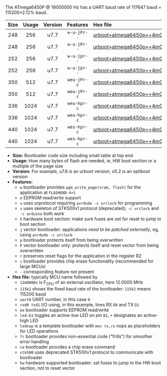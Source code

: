 The ATmega6450P @ 16000000 Hz has a UART baud rate of 117647 baud = 115200+2.12% baud.

|Size|Usage|Version|Features|Hex file|
|:-:|:-:|:-:|:-:|:--|
|248|256|u7.7|`w-u-jPr--`|[urboot+atmega6450p++4m0000x+++28k8_uart0_rxe0_txe1_led+b7.hex](https://raw.githubusercontent.com/stefanrueger/urboot.hex/main/mcus/atmega6450p/external_oscillator/fcpu++4m0000_Hz/br+++28k8_bps/urboot+atmega6450p++4m0000x+++28k8_uart0_rxe0_txe1_led+b7.hex)|
|248|256|u7.7|`w-u-jPr--`|[urboot+atmega6450p++4m0000x+++28k8_uart0_rxe0_txe1_lednop.hex](https://raw.githubusercontent.com/stefanrueger/urboot.hex/main/mcus/atmega6450p/external_oscillator/fcpu++4m0000_Hz/br+++28k8_bps/urboot+atmega6450p++4m0000x+++28k8_uart0_rxe0_txe1_lednop.hex)|
|252|256|u7.7|`w-u-jpr--`|[urboot+atmega6450p++4m0000x+++28k8_uart0_rxe0_txe1_led+b7_fr.hex](https://raw.githubusercontent.com/stefanrueger/urboot.hex/main/mcus/atmega6450p/external_oscillator/fcpu++4m0000_Hz/br+++28k8_bps/urboot+atmega6450p++4m0000x+++28k8_uart0_rxe0_txe1_led+b7_fr.hex)|
|252|256|u7.7|`w-u-jpr--`|[urboot+atmega6450p++4m0000x+++28k8_uart0_rxe0_txe1_lednop_fr.hex](https://raw.githubusercontent.com/stefanrueger/urboot.hex/main/mcus/atmega6450p/external_oscillator/fcpu++4m0000_Hz/br+++28k8_bps/urboot+atmega6450p++4m0000x+++28k8_uart0_rxe0_txe1_lednop_fr.hex)|
|350|512|u7.7|`weu-jPr-c`|[urboot+atmega6450p++4m0000x+++28k8_uart0_rxe0_txe1_ee_led+b7_fr_ce.hex](https://raw.githubusercontent.com/stefanrueger/urboot.hex/main/mcus/atmega6450p/external_oscillator/fcpu++4m0000_Hz/br+++28k8_bps/urboot+atmega6450p++4m0000x+++28k8_uart0_rxe0_txe1_ee_led+b7_fr_ce.hex)|
|350|512|u7.7|`weu-jPr-c`|[urboot+atmega6450p++4m0000x+++28k8_uart0_rxe0_txe1_ee_lednop_fr_ce.hex](https://raw.githubusercontent.com/stefanrueger/urboot.hex/main/mcus/atmega6450p/external_oscillator/fcpu++4m0000_Hz/br+++28k8_bps/urboot+atmega6450p++4m0000x+++28k8_uart0_rxe0_txe1_ee_lednop_fr_ce.hex)|
|336|1024|u7.7|`weu-hpr-c`|[urboot+atmega6450p++4m0000x+++28k8_uart0_rxe0_txe1_ee_led+b7_fr_ce_hw.hex](https://raw.githubusercontent.com/stefanrueger/urboot.hex/main/mcus/atmega6450p/external_oscillator/fcpu++4m0000_Hz/br+++28k8_bps/urboot+atmega6450p++4m0000x+++28k8_uart0_rxe0_txe1_ee_led+b7_fr_ce_hw.hex)|
|336|1024|u7.7|`weu-hpr-c`|[urboot+atmega6450p++4m0000x+++28k8_uart0_rxe0_txe1_ee_lednop_fr_ce_hw.hex](https://raw.githubusercontent.com/stefanrueger/urboot.hex/main/mcus/atmega6450p/external_oscillator/fcpu++4m0000_Hz/br+++28k8_bps/urboot+atmega6450p++4m0000x+++28k8_uart0_rxe0_txe1_ee_lednop_fr_ce_hw.hex)|
|440|1024|u7.7|`wes-hpr-c`|[urboot+atmega6450p++4m0000x+++28k8_uart0_rxe0_txe1_ee_led+b7_fr_ce_stk500_hw.hex](https://raw.githubusercontent.com/stefanrueger/urboot.hex/main/mcus/atmega6450p/external_oscillator/fcpu++4m0000_Hz/br+++28k8_bps/urboot+atmega6450p++4m0000x+++28k8_uart0_rxe0_txe1_ee_led+b7_fr_ce_stk500_hw.hex)|
|440|1024|u7.7|`wes-hpr-c`|[urboot+atmega6450p++4m0000x+++28k8_uart0_rxe0_txe1_ee_lednop_fr_ce_stk500_hw.hex](https://raw.githubusercontent.com/stefanrueger/urboot.hex/main/mcus/atmega6450p/external_oscillator/fcpu++4m0000_Hz/br+++28k8_bps/urboot+atmega6450p++4m0000x+++28k8_uart0_rxe0_txe1_ee_lednop_fr_ce_stk500_hw.hex)|

- **Size:** Bootloader code size including small table at top end
- **Usage:** How many bytes of flash are needed, ie, HW boot section or a multiple of the page size
- **Version:** For example, u7.6 is an urboot version, o5.2 is an optiboot version
- **Features:**
  + `w` bootloader provides `pgm_write_page(sram, flash)` for the application at `FLASHEND-4+1`
  + `e` EEPROM read/write support
  + `u` uses urprotocol requiring `avrdude -c urclock` for programming
  + `s` uses skeleton of STK500v1 protocol (deprecated); `-c urclock` and `-c arduino` both work
  + `h` hardware boot section: make sure fuses are set for reset to jump to boot section
  + `j` vector bootloader: applications *need to be patched externally*, eg, using `avrdude -c urclock`
  + `p` bootloader protects itself from being overwritten
  + `P` vector bootloader only: protects itself and reset vector from being overwritten
  + `r` preserves reset flags for the application in the register R2
  + `c` bootloader provides chip erase functionality (recommended for large MCUs)
  + `-` corresponding feature not present
- **Hex file:** typically MCU name followed by
  + `12m0000x` is F<sub>CPU</sub> of an external oscillator, here 12.0000 MHz
  + `115k2` shows the fixed baud rate of the bootloader: `115k2` means 115200 baud
  + `uart0` UART number, in this case `0`
  + `rxd0 txd1` I/O using, in this example, lines RX `D0` and TX `D1`
  + `ee` bootloader supports EEPROM read/write
  + `led-b1` toggles an active-low LED on pin `B1`, `+` designates an active-high LED
  + `lednop` is a template bootloader with `mov rx,rx` nops as placeholders for LED operations
  + `fr` bootloader provides non-essential code ("frills") for smoother error handling
  + `ce` bootloader provides a chip erase command
  + `stk500` uses deprecated STK500v1 protocol to communicate with bootloader
  + `hw` hardware supported bootloader: set fuses to jump to the HW boot section, not to reset vector
